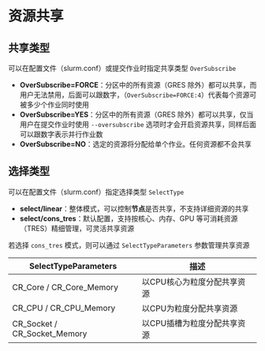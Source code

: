 # 资源共享

## 共享类型

可以在配置文件（slurm.conf）或提交作业时指定共享类型 `OverSubscribe`

- **OverSubscribe=FORCE**：分区中的所有资源（GRES 除外）都可以共享，而用户无法禁用，后面可以跟数字，（`OverSubscribe=FORCE:4`）代表每个资源可被多少个作业同时使用
- **OverSubscribe=YES**：分区中的所有资源（GRES 除外）都可以共享，仅当用户在提交作业时使用 `--oversubscribe` 选项时才会开启资源共享，同样后面可以跟数字表示并行作业数
- **OverSubscribe=NO**：选定的资源将分配给单个作业。任何资源都不会共享



## 选择类型

可以在配置文件（slurm.conf）指定选择类型 `SelectType`

- **select/linear**：整体模式，可以控制**节点**是否共享，不支持详细资源的共享
- **select/cons_tres**：默认配置，支持按核心、内存、GPU 等可消耗资源（TRES）精细管理，可灵活共享资源

若选择 `cons_tres` 模式，则可以通过 `SelectTypeParameters` 参数管理共享资源

| SelectTypeParameters         | 描述              |
|------------------------------|-----------------|
| CR_Core / CR_Core_Memory     | 以CPU核心为粒度分配共享资源 |
| CR_CPU / CR_CPU_Memory       | 以CPU为粒度分配共享资源   |
| CR_Socket / CR_Socket_Memory | 以CPU插槽为粒度分配共享资源 |

